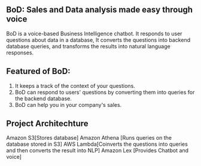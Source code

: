 ## BoD: Sales and Data analysis made easy through voice

BoD is a voice-based Business Intelligence chatbot. It responds to user questions about data in a database, It converts the questions into backend database queries, and transforms the results into natural language responses.

## Featured of BoD:
1. It keeps a track of the context of your questions.
2. BoD can respond to users' questions by converting them into queries for the backend database.
3. BoD can help you in your company's sales.

## Project Architechture 
Amazon S3[Stores database]
Amazon Athena [Runs queries on the database stored in S3]
AWS Lambda[Coinverts the questions into queries and then converts the result into NLP]
Amazon Lex [Provides Chatbot and voice]
